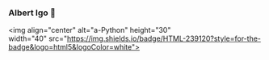 ### Albert Igo 👋
<img align="center" alt="a-Python" height="30" width="40" src="https://img.shields.io/badge/HTML-239120?style=for-the-badge&logo=html5&logoColor=white">


